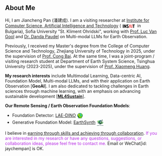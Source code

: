 <h2 id="biography">
About Me
</h2>

Hi, I am Jiancheng Pan (<span style="font-family: 'Ma Shan Zheng', cursive;">潘建成</span>). I am a visiting researcher at <a href="https://insait.ai/">Institute for Computer Science, Artificial Intelligence and Technology</a> (<img class="mini-img"  src="images/insait-logo.png" style="vertical-align: middle;" alt="Logo" width="50"> in Bulgaria), Sofia University "St. Kliment Ohridski", working with <a href="https://scholar.google.com/citations?user=TwMib_QAAAAJ&hl=en">Prof. Luc Van Gool</a> and <a href="https://scholar.google.ch/citations?user=W43pvPkAAAAJ&hl=en">Dr. Danda Paudel</a> on Multi-modal LLMs for Earth Observation.

Previously, I received my Master's degree from the College of Computer Science and Technology, Zhejiang University of Technology in 2025, under the supervision of <a href="https://scholar.google.com/citations?user=XGZ4UZgAAAAJ&hl=en&oi=ao">Prof. Cong Bai</a>. At the same time, I was a joint-program / visiting research student at Department of Earth System Science, Tsinghua University (2023-2025), under the supervision of <a href="https://scholar.google.com/citations?user=yH9OkqYAAAAJ&hl=en">Prof. Xiaomeng Huang</a>.

**My research interests** include Multimodal Learning, Data-centric AI, Foundation Model, Multi-modal LLMs, and with their application on Earth Observation [**GeoAI**]. I am also dedicated to tackling challenges in Earth sciences through machine learning, with an emphasis on advancing sustainable development [<a href="https://github.com/ML4Sustain/">**ML4Sustain**</a>].

**Our Remote Sensing / Earth Observation Foundation Models**:
- Foundation Detector: [LAE-DINO](https://jianchengpan.space/LAE-website/)   <img class="mini-img"  src="images/papers/lae-dino.png" style="vertical-align: middle;" alt="Logo" width="20">
- Generative Foundation Model: [EarthSynth](https://jianchengpan.space/EarthSynth-website/) <img class="mini-img"  src="images/papers/earthsy-logo.png" style="vertical-align: middle;" alt="Logo" width="25">

<div class="box">
I believe in <u>earning through skills and achieving through collaboration</u>. <font color="#b62be4">If you are interested in my research or have any questions, suggestions, or collaboration ideas, please feel free to contact me.</font>  Email or WeChat[id: jaychempan] is OK.
</div>
